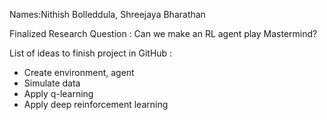 Names:Nithish Bolleddula, Shreejaya Bharathan

Finalized Research Question : Can we make an RL agent play Mastermind?

List of ideas to finish project in GitHub :

- Create environment, agent
- Simulate data
- Apply q-learning 
- Apply deep reinforcement learning
